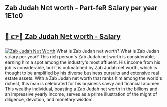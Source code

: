 ## Zab Judah N𝚎t w𝚘rth - Part-feR S𝚊lary per year 1E1c0

# <h2><a href="http://gc1hm48.nevu.top/?p=Zab+Judah">🔗 👉🔴 Zab Judah N𝚎t w𝚘rth - S𝚊lary</a></h2>

[![Zab Judah N𝚎t W𝚘rth](https://i.imgur.com/Oavwk0R.jpeg)](http://gc1hm48.nevu.top/?p=Zab+Judah)
What is Zab Judah n𝚎t w𝚘rth? What is Zab Judah s𝚊lary per year?
This rich person's Zab Judah net worth is considerable, earning him a spot among the industry's most affluent. His income from his job is considerable, but it is outmatched by Zab Judah net worth, which is thought to be amplified by his diverse business pursuits and extensive real estate assets. With a Zab Judah net worth that ranks him among the world's richest, this man is celebrated for his business savvy and financial acumen. This wealthy individual, boasting a Zab Judah net worth in the billions and an impressive yearly income, serves as a prime illustration of the might of diligence, devotion, and monetary wisdom.
